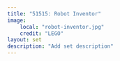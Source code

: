 ```yaml
---
title: "51515: Robot Inventor"
image:
    local: "robot-inventor.jpg"
    credit: "LEGO"
layout: set
description: "Add set description"
---
```


